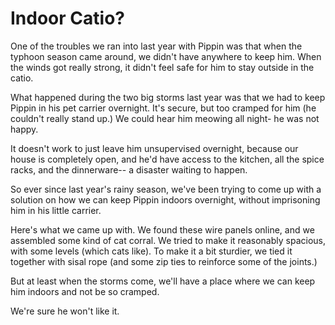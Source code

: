 # Indoor Catio?

One of the troubles we ran into last year with Pippin was that when the typhoon season came around, we didn't have anywhere to keep him. When the winds got really strong, it didn't feel safe for him to stay outside in the catio.

What happened during the two big storms last year was that we had to keep Pippin in his pet carrier overnight. It's secure, but too cramped for him (he couldn't really stand up.) We could hear him meowing all night- he was not happy.

It doesn't work to just leave him unsupervised overnight, because our house is completely open, and he'd have access to the kitchen, all the spice racks, and the dinnerware-- a disaster waiting to happen.

So ever since last year's rainy season, we've been trying to come up with a solution on how we can keep Pippin indoors overnight, without imprisoning him in his little carrier.

Here's what we came up with. We found these wire panels online, and we assembled some kind of cat corral. We tried to make it reasonably spacious, with some levels (which cats like). To make it a bit sturdier, we tied it together with sisal rope (and some zip ties to reinforce some of the joints.)

But at least when the storms come, we'll have a place where we can keep him indoors and not be so cramped.

We're sure he won't like it.
